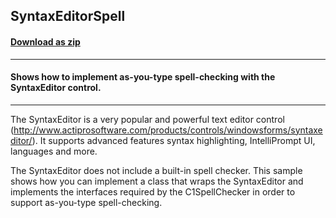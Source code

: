 ## SyntaxEditorSpell
#### [Download as zip](https://grapecity.github.io/DownGit/#/home?url=https://github.com/GrapeCity/ComponentOne-WinForms-Samples/tree/master/NetFramework\SpellChecker\CS\SyntaxEditorSpell)
____
#### Shows how to implement as-you-type spell-checking with the SyntaxEditor control.
____
The SyntaxEditor is a very popular and powerful text editor control (http://www.actiprosoftware.com/products/controls/windowsforms/syntaxeditor/). It supports advanced features syntax highlighting, IntelliPrompt UI, languages and more. 

The SyntaxEditor does not include a built-in spell checker. This sample shows how you can implement a class that wraps the SyntaxEditor and implements the interfaces required by the C1SpellChecker in order to support as-you-type spell-checking. 

